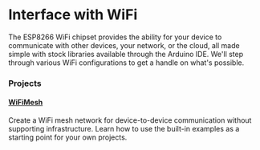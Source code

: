 # Interface with WiFi
The ESP8266 WiFi chipset provides the ability for your device to communicate with other devices, your network, or the cloud, all made simple with stock libraries available through the Arduino IDE.  We'll step through various WiFi configurations to get a handle on what's possible.


### Projects
#### [WiFiMesh](WiFiMesh/README.md)
Create a WiFi mesh network for device-to-device communication without supporting infrastructure.  Learn how to use the built-in examples as a starting point for your own projects.
